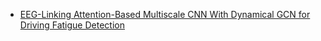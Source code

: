 - [EEG-Linking Attention-Based Multiscale CNN With Dynamical GCN for Driving Fatigue Detection](https://ieeexplore.ieee.org/document/9309090/authors#authors)